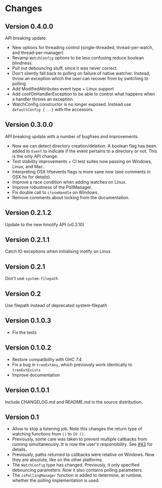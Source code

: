 Changes
=======

Version 0.4.0.0
---------------

API breaking update.

* New options for threading control (single-threaded, thread-per-watch, and thread-per-manager)
* Revamp `WatchConfig` options to be less confusing reduce boolean blindness.
* Pull out debouncing stuff, since it was never correct.
* Don't silently fall back to polling on failure of native watcher.
  Instead, throw an exception which the user can recover from by switching to polling.
* Add ModifiedAttributes event type + Linux support
* Add confOnHandlerException to be able to control what happens when a handler throws an exception.
* WatchConfig constructor is no longer exposed. Instead use `defaultConfig {...}` with the accessors.

Version 0.3.0.0
---------------

API breaking update with a number of bugfixes and improvements.

* Now we can detect directory creation/deletion. A boolean flag has been added
  to `Event` to indicate if the event pertains to a directory or not. This is the
  only API change.
* Test stability improvements + CI test suites now passing on Windows, Linux, and Mac.
* Interpreting OSX hfsevents flags is more sane now (see comments in OSX.hs for details).
* Improve a race condition when adding watches on Linux.
* Improve robustness of the PollManager.
* Fix double call to `closeHandle` on Windows.
* Remove comments about locking from the documentation.

Version 0.2.1.2
---------------

Update to the new hinotify API (v0.3.10)

Version 0.2.1.1
---------------

Catch IO exceptions when initialising inotify on Linux

Version 0.2.1
-------------

Don't use `system-filepath`

Version 0.2
-----------

Use filepath instead of deprecated system-filepath

Version 0.1.0.3
---------------

* Fix the tests

Version 0.1.0.2
---------------

* Restore compatibility with GHC 7.4
* Fix a bug in `treeExtAny`, which previously work identically to
  `treeExtExists`
* Improve documentation

Version 0.1.0.1
---------------

Include CHANGELOG.md and README.md in the source distribution.

Version 0.1
-----------

* Allow to stop a listening job. Note this changes the return type of watching
  functions from `()` to `IO ()`.
* Previously, some care was taken to prevent multiple callbacks from running
  simultaneously. It is now the user's responsibility. See
  [#43](https://github.com/haskell-fswatch/hfsnotify/issues/43) for details.
* Previously, paths returned to callbacks were relative on Windows. Now they are
  absolute, like on the other platforms.
* The `WatchConfig` type has changed. Previously, it only specified debouncing
  parameters. Now it also contains polling parameters.
* The `isPollingManager` function is added to determine, at runtime, whether the
  polling implementation is used.
